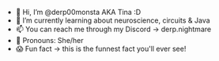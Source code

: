 - 👋 Hi, I’m @derp00monsta AKA Tina :D
- 🌱 I’m currently learning about neuroscience, circuits & Java
- 📫 You can reach me through my Discord -> derp.nightmare
- 🤩 Pronouns: She/her
- 😱 Fun fact -> this is the funnest fact you'll ever see!

<!---
derp00monsta/derp00monsta is a ✨ special ✨ repository because its `README.md` (this file) appears on your GitHub profile.
You can click the Preview link to take a look at your changes.
--->
